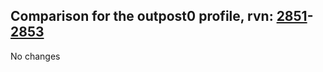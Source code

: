 ## Comparison for the outpost0 profile, rvn: [2851](https://github.com/PRO100KatYT/FortniteProfileRevisions/tree/main/profiles/outpost0/2851%20outpost0.json)-[2853](https://github.com/PRO100KatYT/FortniteProfileRevisions/tree/main/profiles/outpost0/2853%20outpost0.json)

No changes
